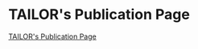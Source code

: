 # TAILOR's Publication Page

[TAILOR's Publication Page](https://whitemech.github.io/tailor-publications.github.io/)
